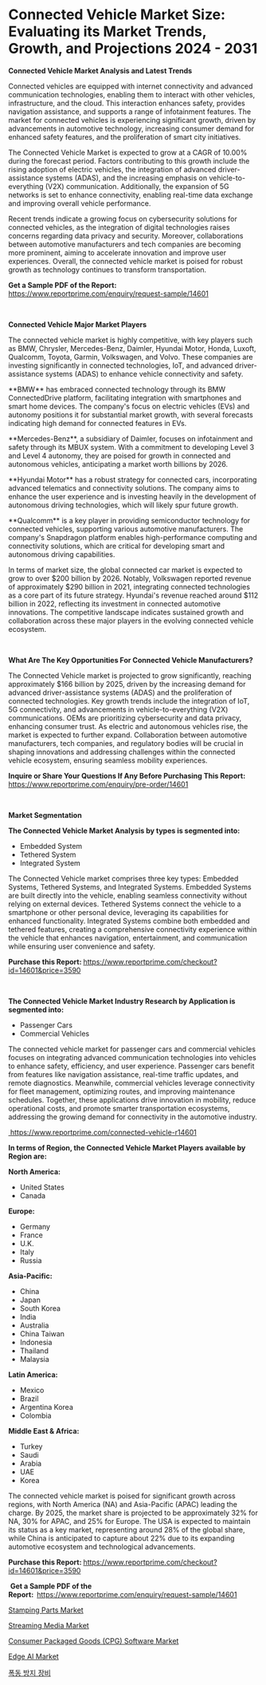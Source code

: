 <p><h1>Connected Vehicle Market Size: Evaluating its Market Trends, Growth, and Projections 2024 - 2031</h1></p><p><strong>Connected Vehicle Market Analysis and Latest Trends</strong></p>
<p><p>Connected vehicles are equipped with internet connectivity and advanced communication technologies, enabling them to interact with other vehicles, infrastructure, and the cloud. This interaction enhances safety, provides navigation assistance, and supports a range of infotainment features. The market for connected vehicles is experiencing significant growth, driven by advancements in automotive technology, increasing consumer demand for enhanced safety features, and the proliferation of smart city initiatives.</p><p>The Connected Vehicle Market is expected to grow at a CAGR of 10.00% during the forecast period. Factors contributing to this growth include the rising adoption of electric vehicles, the integration of advanced driver-assistance systems (ADAS), and the increasing emphasis on vehicle-to-everything (V2X) communication. Additionally, the expansion of 5G networks is set to enhance connectivity, enabling real-time data exchange and improving overall vehicle performance.</p><p>Recent trends indicate a growing focus on cybersecurity solutions for connected vehicles, as the integration of digital technologies raises concerns regarding data privacy and security. Moreover, collaborations between automotive manufacturers and tech companies are becoming more prominent, aiming to accelerate innovation and improve user experiences. Overall, the connected vehicle market is poised for robust growth as technology continues to transform transportation.</p></p>
<p><strong>Get a Sample PDF of the Report:&nbsp;</strong> <a href="https://www.reportprime.com/enquiry/request-sample/14601">https://www.reportprime.com/enquiry/request-sample/14601</a></p>
<p>&nbsp;</p>
<p><strong>Connected Vehicle Major Market Players</strong></p>
<p><p>The connected vehicle market is highly competitive, with key players such as BMW, Chrysler, Mercedes-Benz, Daimler, Hyundai Motor, Honda, Luxoft, Qualcomm, Toyota, Garmin, Volkswagen, and Volvo. These companies are investing significantly in connected technologies, IoT, and advanced driver-assistance systems (ADAS) to enhance vehicle connectivity and safety.</p><p>**BMW** has embraced connected technology through its BMW ConnectedDrive platform, facilitating integration with smartphones and smart home devices. The company's focus on electric vehicles (EVs) and autonomy positions it for substantial market growth, with several forecasts indicating high demand for connected features in EVs.</p><p>**Mercedes-Benz**, a subsidiary of Daimler, focuses on infotainment and safety through its MBUX system. With a commitment to developing Level 3 and Level 4 autonomy, they are poised for growth in connected and autonomous vehicles, anticipating a market worth billions by 2026.</p><p>**Hyundai Motor** has a robust strategy for connected cars, incorporating advanced telematics and connectivity solutions. The company aims to enhance the user experience and is investing heavily in the development of autonomous driving technologies, which will likely spur future growth.</p><p>**Qualcomm** is a key player in providing semiconductor technology for connected vehicles, supporting various automotive manufacturers. The company's Snapdragon platform enables high-performance computing and connectivity solutions, which are critical for developing smart and autonomous driving capabilities.</p><p>In terms of market size, the global connected car market is expected to grow to over $200 billion by 2026. Notably, Volkswagen reported revenue of approximately $290 billion in 2021, integrating connected technologies as a core part of its future strategy. Hyundai's revenue reached around $112 billion in 2022, reflecting its investment in connected automotive innovations. The competitive landscape indicates sustained growth and collaboration across these major players in the evolving connected vehicle ecosystem.</p></p>
<p>&nbsp;</p>
<p><strong>What Are The Key Opportunities For Connected Vehicle Manufacturers?</strong></p>
<p><p>The Connected Vehicle market is projected to grow significantly, reaching approximately $166 billion by 2025, driven by the increasing demand for advanced driver-assistance systems (ADAS) and the proliferation of connected technologies. Key growth trends include the integration of IoT, 5G connectivity, and advancements in vehicle-to-everything (V2X) communications. OEMs are prioritizing cybersecurity and data privacy, enhancing consumer trust. As electric and autonomous vehicles rise, the market is expected to further expand. Collaboration between automotive manufacturers, tech companies, and regulatory bodies will be crucial in shaping innovations and addressing challenges within the connected vehicle ecosystem, ensuring seamless mobility experiences.</p></p>
<p><strong>Inquire or Share Your Questions If Any Before Purchasing This Report:</strong> <a href="https://www.reportprime.com/enquiry/pre-order/14601">https://www.reportprime.com/enquiry/pre-order/14601</a></p>
<p>&nbsp;</p>
<p><strong>Market Segmentation</strong></p>
<p><strong>The Connected Vehicle Market Analysis by types is segmented into:</strong></p>
<p><ul><li>Embedded System</li><li>Tethered System</li><li>Integrated System</li></ul></p>
<p><p>The Connected Vehicle market comprises three key types: Embedded Systems, Tethered Systems, and Integrated Systems. Embedded Systems are built directly into the vehicle, enabling seamless connectivity without relying on external devices. Tethered Systems connect the vehicle to a smartphone or other personal device, leveraging its capabilities for enhanced functionality. Integrated Systems combine both embedded and tethered features, creating a comprehensive connectivity experience within the vehicle that enhances navigation, entertainment, and communication while ensuring user convenience and safety.</p></p>
<p><strong>Purchase this Report:&nbsp;</strong><a href="https://www.reportprime.com/checkout?id=14601&price=3590">https://www.reportprime.com/checkout?id=14601&price=3590</a></p>
<p>&nbsp;</p>
<p><strong>The Connected Vehicle Market Industry Research by Application is segmented into:</strong></p>
<p><ul><li>Passenger Cars</li><li>Commercial Vehicles</li></ul></p>
<p><p>The connected vehicle market for passenger cars and commercial vehicles focuses on integrating advanced communication technologies into vehicles to enhance safety, efficiency, and user experience. Passenger cars benefit from features like navigation assistance, real-time traffic updates, and remote diagnostics. Meanwhile, commercial vehicles leverage connectivity for fleet management, optimizing routes, and improving maintenance schedules. Together, these applications drive innovation in mobility, reduce operational costs, and promote smarter transportation ecosystems, addressing the growing demand for connectivity in the automotive industry.</p></p>
<p><a href="https://www.reportprime.com/connected-vehicle-r14601">&nbsp;https://www.reportprime.com/connected-vehicle-r14601</a></p>
<p><strong>In terms of Region, the Connected Vehicle Market Players available by Region are:</strong></p>
<p>
    <p> <strong> North America: </strong>
        <ul>
            <li>United States</li>
            <li>Canada</li>
        </ul>
        </p> 
    <p> <strong> Europe: </strong>
        <ul>
            <li>Germany</li>
            <li>France</li>
            <li>U.K.</li>
            <li>Italy</li>
            <li>Russia</li>
        </ul>
        </p> 
    <p> <strong> Asia-Pacific: </strong>
        <ul>
            <li>China</li>
            <li>Japan</li>
            <li>South Korea</li>
            <li>India</li>
            <li>Australia</li>
            <li>China Taiwan</li>
            <li>Indonesia</li>
            <li>Thailand</li>
            <li>Malaysia</li>
        </ul>
        </p> 
    <p> <strong> Latin America: </strong>
        <ul>
            <li>Mexico</li>
            <li>Brazil</li>
            <li>Argentina Korea</li>
            <li>Colombia</li>
        </ul>
        </p> 
    <p> <strong> Middle East & Africa: </strong>
        <ul>
            <li>Turkey</li>
            <li>Saudi</li>
            <li>Arabia</li>
            <li>UAE</li>
            <li>Korea</li>
        </ul>
    </p>
    </p>
<p><p>The connected vehicle market is poised for significant growth across regions, with North America (NA) and Asia-Pacific (APAC) leading the charge. By 2025, the market share is projected to be approximately 32% for NA, 30% for APAC, and 25% for Europe. The USA is expected to maintain its status as a key market, representing around 28% of the global share, while China is anticipated to capture about 22% due to its expanding automotive ecosystem and technological advancements.</p></p>
<p><strong>Purchase this Report: </strong><a href="https://www.reportprime.com/checkout?id=14601&price=3590">https://www.reportprime.com/checkout?id=14601&price=3590</a></p>
<p>&nbsp;<strong>Get a Sample PDF of the Report:&nbsp;&nbsp;</strong><a href="https://www.reportprime.com/enquiry/request-sample/14601">https://www.reportprime.com/enquiry/request-sample/14601</a></p>
<p><strong></strong></p>
<p><p><a href="https://medium.com/@charityrice1939/the-global-stamping-parts-market-is-a-dynamic-and-growing-industry-4b578ded031d">Stamping Parts Market</a></p><p><a href="https://www.linkedin.com/pulse/streaming-media-market-essentials-key-players-demand-drivers-cuazc?trackingId=RSd6o2g5TCOa5xotQf03HQ%3D%3D">Streaming Media Market</a></p><p><a href="https://issuu.com/reportprime-2/docs/consumer-packaged-goods-cpg-softwar_0f4ccbb3fe55c6">Consumer Packaged Goods (CPG) Software Market</a></p><p><a href="https://www.linkedin.com/pulse/edge-ai-market-essentials-key-players-demand-drivers-roi-potential-gxsuc?trackingId=KwODBXCAQmGy1Uo2kPsh%2Fg%3D%3D">Edge AI Market</a></p><p><a href="https://medium.com/@darrylnorton87/%EC%84%B8%EA%B3%84-anti-riot-equipment-market-%EC%9D%80-2024%EC%97%90%EC%84%9C-2031%EB%A1%9C-%EC%97%B0%ED%8F%89%EA%B7%A0-%EC%A6%9D%EA%B0%80%EC%9C%A8%EC%9D%84-%EB%B3%B4%EC%9D%BC-%EA%B2%83%EC%9C%BC%EB%A1%9C-%EC%98%88%EC%83%81%EB%90%A9%EB%8B%88%EB%8B%A4-dff37947a6fb">폭동 방지 장비</a></p></p>